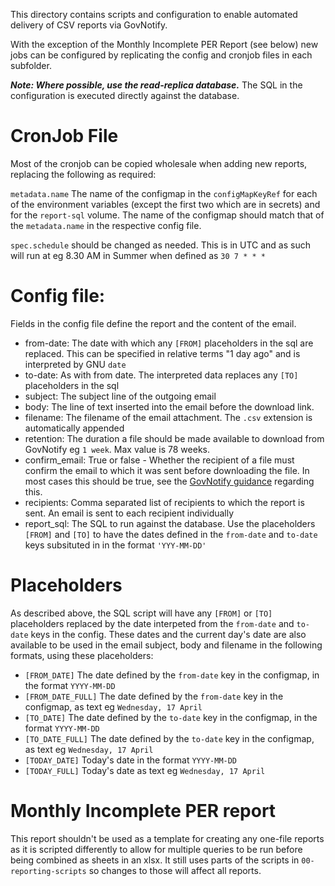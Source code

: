 This directory contains scripts and configuration to enable automated delivery of CSV reports via GovNotify.

With the exception of the Monthly Incomplete PER Report (see below) new jobs can be configured by replicating the config and cronjob files in each subfolder.

***Note: Where possible, use the read-replica database.*** The SQL in the configuration is executed directly against the database.

# CronJob File
Most of the cronjob can be copied wholesale when adding new reports, replacing the following as required:

`metadata.name`
The name of the configmap in the `configMapKeyRef` for each of the environment variables (except the first two which are in secrets) and for the `report-sql` volume.
The name of the configmap should match that of the `metadata.name` in the respective config file.

`spec.schedule` should be changed as needed. This is in UTC and as such will run at eg 8.30 AM in Summer when defined as `30 7 * * *` 

# Config file:

Fields in the config file define the report and the content of the email.

- from-date: The date with which any `[FROM]` placeholders in the sql are replaced. This can be specified in relative terms "1 day ago" and is interpreted by GNU `date`
- to-date: As with from date. The interpreted data replaces any `[TO]` placeholders in the sql
- subject: The subject line of the outgoing email
- body: The line of text inserted into the email before the download link.
- filename: The filename of the email attachment. The `.csv` extension is automatically appended
- retention: The duration a file should be made available to download from GovNotify eg `1 week`. Max value is 78 weeks.
- confirm_email: True or false - Whether the recipient of a file must confirm the email to which it was sent before downloading the file. In most cases this should be true, see the [GovNotify guidance](https://docs.notifications.service.gov.uk/rest-api.html#ask-recipients-to-confirm-their-email-address-before-they-can-download-the-file) regarding this.
- recipients: Comma separated list of recipients to which the report is sent. An email is sent to each recipient individually
- report_sql: The SQL to run against the database. Use the placeholders `[FROM]` and `[TO]` to have the dates defined in the `from-date` and `to-date` keys subsituted in in the format `'YYY-MM-DD'`



# Placeholders

As described above, the SQL script will have any `[FROM]` or `[TO]` placeholders replaced by the date interpeted from the `from-date` and `to-date` keys in the config.
These dates and the current day's date are also available to be used in the email subject, body and filename in the following formats, using these placeholders:

- `[FROM_DATE]` The date defined by the `from-date` key in the configmap, in the format `YYYY-MM-DD`
- `[FROM_DATE_FULL]`  The date defined by the `from-date` key in the configmap, as text eg `Wednesday, 17 April`
- `[TO_DATE]`  The date defined by the `to-date` key in the configmap, in the format `YYYY-MM-DD`
- `[TO_DATE_FULL]` The date defined by the `to-date` key in the configmap, as text eg `Wednesday, 17 April`
- `[TODAY_DATE]`  Today's date in the format `YYYY-MM-DD`
- `[TODAY_FULL]`  Today's date as text eg `Wednesday, 17 April`


# Monthly Incomplete PER report

This report shouldn't be used as a template for creating any one-file reports as it is scripted differently to allow for multiple queries to be run before being combined as sheets in an xlsx.
It still uses parts of the scripts in `00-reporting-scripts` so changes to those will affect all reports.